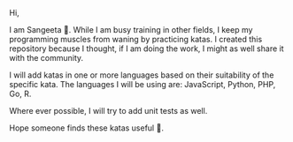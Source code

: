 Hi,

I am Sangeeta :wave:. While I am busy training in other fields, I keep my programming muscles from waning by practicing katas. I created this repository because I thought, if I am doing the work, I might as well share it with the community.  

I will add katas in one or more languages based on their suitability of the specific kata. The languages I will be using are: JavaScript, Python, PHP, Go, R.

Where ever possible, I will try to add unit tests as well. 

Hope someone finds these katas useful :pray:.
